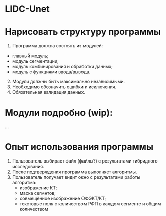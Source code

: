 # LIDC-Unet

# Нарисовать структуру программы

1. Программа должна состоять из модулей: 
  - главный модуль;
  - модуль сегментации;
  - модуль комбинирования и обработки данных;
  - модуль с функциями ввода/вывода.

2. Модули должны быть максимально независимыми.
3. Необходимо обозначить ошибки и исключения.
4. Обязательная валидация данных.

# Модули подробно (wip):

...

# Опыт использования программы

1. Пользователь выбирает файл (файлы?) с результатами гибридного исследования.
2. После подтверждения программа выполняет алгоритмы.
3. Пользователь получает видит окно с результатами работы алгоритма:
   - изображение КТ;
   - маска сегмнтов;
   - совмещённое изображение ОФЭКТ/КТ;
   - текстовые поля с количеством РФП в каждом сегменте и общим количеством
